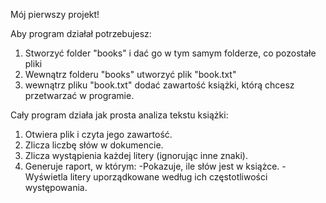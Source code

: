 Mój pierwszy projekt!

Aby program działał potrzebujesz:
1. Stworzyć folder "books" i dać go w tym samym folderze, co pozostałe pliki
2. Wewnątrz folderu "books" utworzyć plik "book.txt"
3. wewnątrz pliku "book.txt" dodać zawartość książki, którą chcesz przetwarzać w programie.

Cały program działa jak prosta analiza tekstu książki:
1. Otwiera plik i czyta jego zawartość.
2. Zlicza liczbę słów w dokumencie.
3. Zlicza wystąpienia każdej litery (ignorując inne znaki).
4. Generuje raport, w którym:
      -Pokazuje, ile słów jest w książce.
      -Wyświetla litery uporządkowane według ich częstotliwości występowania.
